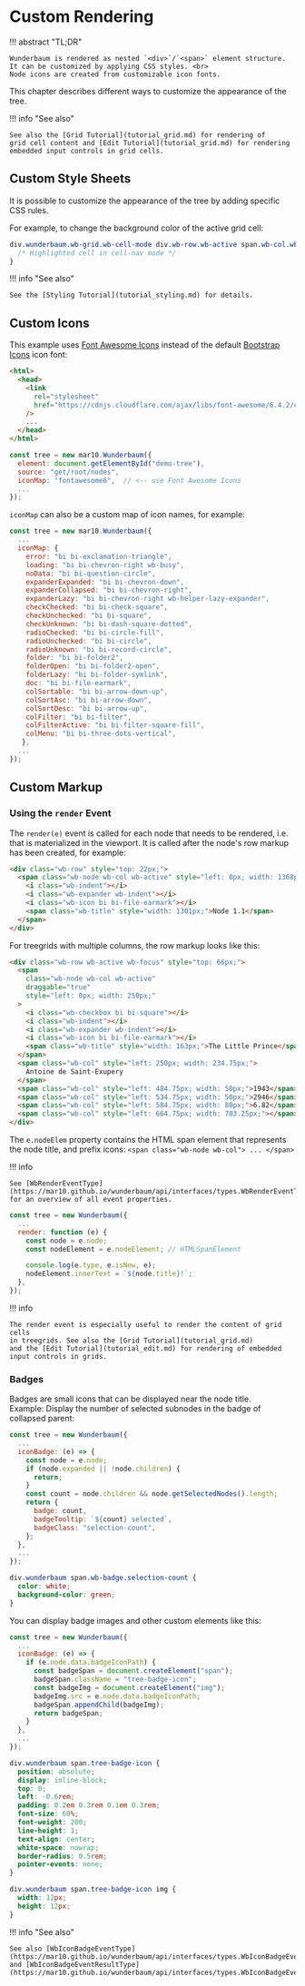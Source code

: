 # Custom Rendering

!!! abstract "TL;DR"

    Wunderbaum is rendered as nested `<div>`/`<span>` element structure.
    It can be customized by applying CSS styles. <br>
    Node icons are created from customizable icon fonts.

This chapter describes different ways to customize the appearance of the tree.

!!! info "See also"

    See also the [Grid Tutorial](tutorial_grid.md) for rendering of
    grid cell content and [Edit Tutorial](tutorial_grid.md) for rendering
    embedded input controls in grid cells.

## Custom Style Sheets

It is possible to customize the appearance of the tree by adding specific CSS rules.

For example, to change the background color of the active grid cell:

```css
div.wunderbaum.wb-grid.wb-cell-mode div.wb-row.wb-active span.wb-col.wb-active {
  /* Highlighted cell in cell-nav mode */
}
```

!!! info "See also"

    See the [Styling Tutorial](tutorial_styling.md) for details.

## Custom Icons

This example uses [Font Awesome Icons](https://fontawesome.com/icons) instead
of the default [Bootstrap Icons](https://icons.getbootstrap.com/) icon font:

```html
<html>
  <head>
    <link
      rel="stylesheet"
      href="https://cdnjs.cloudflare.com/ajax/libs/font-awesome/6.4.2/css/all.min.css"
    />
    ...
  </head>
</html>
```

```js
const tree = new mar10.Wunderbaum({
  element: document.getElementById("demo-tree"),
  source: "get/root/nodes",
  iconMap: "fontawesome6",  // <-- use Font Awesome Icons
  ...
});
```

`iconMap` can also be a custom map of icon names, for example:

```js
const tree = new mar10.Wunderbaum({
  ...
  iconMap: {
    error: "bi bi-exclamation-triangle",
    loading: "bi bi-chevron-right wb-busy",
    noData: "bi bi-question-circle",
    expanderExpanded: "bi bi-chevron-down",
    expanderCollapsed: "bi bi-chevron-right",
    expanderLazy: "bi bi-chevron-right wb-helper-lazy-expander",
    checkChecked: "bi bi-check-square",
    checkUnchecked: "bi bi-square",
    checkUnknown: "bi bi-dash-square-dotted",
    radioChecked: "bi bi-circle-fill",
    radioUnchecked: "bi bi-circle",
    radioUnknown: "bi bi-record-circle",
    folder: "bi bi-folder2",
    folderOpen: "bi bi-folder2-open",
    folderLazy: "bi bi-folder-symlink",
    doc: "bi bi-file-earmark",
    colSortable: "bi bi-arrow-down-up",
    colSortAsc: "bi bi-arrow-down",
    colSortDesc: "bi bi-arrow-up",
    colFilter: "bi bi-filter",
    colFilterActive: "bi bi-filter-square-fill",
    colMenu: "bi bi-three-dots-vertical",
   },
  ...
});
```

## Custom Markup

### Using the `render` Event

The `render(e)` event is called for each node that needs to be rendered, i.e. that
is materialized in the viewport.
It is called after the node's row markup has been created, for example:

```html
<div class="wb-row" style="top: 22px;">
  <span class="wb-node wb-col wb-active" style="left: 0px; width: 1368px;">
    <i class="wb-indent"></i>
    <i class="wb-expander wb-indent"></i>
    <i class="wb-icon bi bi-file-earmark"></i>
    <span class="wb-title" style="width: 1301px;">Node 1.1</span>
  </span>
</div>
```

For treegrids with multiple columns, the row markup looks like this:

```html
<div class="wb-row wb-active wb-focus" style="top: 66px;">
  <span
    class="wb-node wb-col wb-active"
    draggable="true"
    style="left: 0px; width: 250px;"
  >
    <i class="wb-checkbox bi bi-square"></i>
    <i class="wb-indent"></i>
    <i class="wb-expander wb-indent"></i>
    <i class="wb-icon bi bi-file-earmark"></i>
    <span class="wb-title" style="width: 163px;">The Little Prince</span>
  </span>
  <span class="wb-col" style="left: 250px; width: 234.75px;">
    Antoine de Saint-Exupery
  </span>
  <span class="wb-col" style="left: 484.75px; width: 50px;">1943</span>
  <span class="wb-col" style="left: 534.75px; width: 50px;">2946</span>
  <span class="wb-col" style="left: 584.75px; width: 80px;">6.82</span>
  <span class="wb-col" style="left: 664.75px; width: 703.25px;"></span>
</div>
```

The `e.nodeElem` property contains the HTML span element that represents the
node title, and prefix icons:
`<span class="wb-node wb-col"> ... </span>`

!!! info

    See [WbRenderEventType](https://mar10.github.io/wunderbaum/api/interfaces/types.WbRenderEventType.html)
    for an overview of all event properties.

```js
const tree = new Wunderbaum({
  ...
  render: function (e) {
    const node = e.node;
    const nodeElement = e.nodeElement; // HTMLSpanElement

    console.log(e.type, e.isNew, e);
    nodeElement.innerText = `${node.title}!`;
  },
});
```

!!! info

    The render event is especially useful to render the content of grid cells
    in treegrids. See also the [Grid Tutorial](tutorial_grid.md)
    and the [Edit Tutorial](tutorial_edit.md) for rendering of embedded
    input controls in grids.

### Badges

Badges are small icons that can be displayed near the node title. <br>
Example: Display the number of selected subnodes in the badge of collapsed parent:

```js
const tree = new Wunderbaum({
  ...
  iconBadge: (e) => {
    const node = e.node;
    if (node.expanded || !node.children) {
      return;
    }
    const count = node.children && node.getSelectedNodes().length;
    return {
      badge: count,
      badgeTooltip: `${count} selected`,
      badgeClass: "selection-count",
    };
  },
  ...
});
```

```css
div.wunderbaum span.wb-badge.selection-count {
  color: white;
  background-color: green;
}
```

You can display badge images and other custom elements like this:

```js
const tree = new Wunderbaum({
  ...
  iconBadge: (e) => {
    if (e.node.data.badgeIconPath) {
      const badgeSpan = document.createElement("span");
      badgeSpan.className = "tree-badge-icon";
      const badgeImg = document.createElement("img");
      badgeImg.src = e.node.data.badgeIconPath;
      badgeSpan.appendChild(badgeImg);
      return badgeSpan;
    }
  },
  ...
});
```

```css
div.wunderbaum span.tree-badge-icon {
  position: absolute;
  display: inline-block;
  top: 0;
  left: -0.6rem;
  padding: 0.2em 0.3rem 0.1em 0.3rem;
  font-size: 60%;
  font-weight: 200;
  line-height: 1;
  text-align: center;
  white-space: nowrap;
  border-radius: 0.5rem;
  pointer-events: none;
}

div.wunderbaum span.tree-badge-icon img {
  width: 12px;
  height: 12px;
}
```


!!! info "See also"

    See also [WbIconBadgeEventType](https://mar10.github.io/wunderbaum/api/interfaces/types.WbIconBadgeEventType.html)
    and [WbIconBadgeEventResultType](https://mar10.github.io/wunderbaum/api/interfaces/types.WbIconBadgeEventResultType.html).

<!-- ### Related Tree Options

### Related Methods

- `util.toggleCheckbox()`

### Related CSS Rules

### Code Hacks

```js

``` -->

```

```
